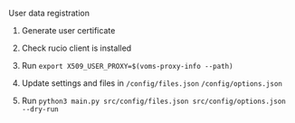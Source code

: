 User data registration


1. Generate user certificate
    
2. Check rucio client is installed

3. Run `export X509_USER_PROXY=$(voms-proxy-info --path)`

4. Update settings and files in `/config/files.json` `/config/options.json`

5. Run `python3 main.py src/config/files.json src/config/options.json --dry-run`

